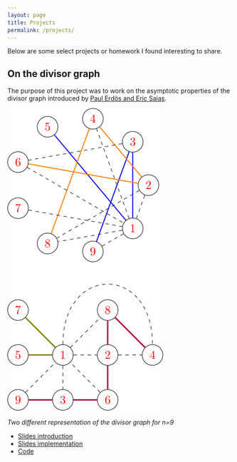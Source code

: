 ```yaml
---
layout: page
title: Projects
permalink: /projects/
---
```


Below are some select projects or homework I found interesting to share.

<!-- ## Some properties about -->

## On the divisor graph

The purpose of this project was to work on the asymptotic properties of the
divisor graph introduced by [Paul Erdös and Eric Saias](http://matwbn.icm.edu.pl/ksiazki/aa/aa73/aa7324.pdf).

![](/assets/images/graph1.svg) ![](/assets/images/graph2.svg)

*Two different representation of the divisor graph for n=9*


* [Slides introduction](../PDF/projects/tipe.pdf)
* [Slides implementation](../PDF/projects/info.pdf)
* [Code](https://github.com/ncloarec/TIPE)
